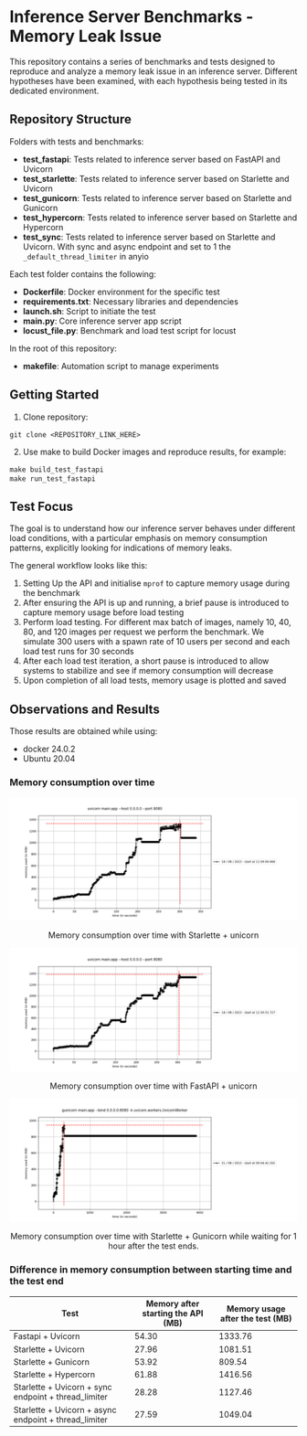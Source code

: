 # Inference Server Benchmarks - Memory Leak Issue
This repository contains a series of benchmarks and tests designed to reproduce and analyze a memory leak issue in an inference server. Different hypotheses have been examined, with each hypothesis being tested in its dedicated environment.

## Repository Structure
Folders with tests and benchmarks:
- **test_fastapi**: Tests related to inference server based on FastAPI and Uvicorn
- **test_starlette**: Tests related to inference server based on Starlette and Uvicorn
- **test_gunicorn**: Tests related to inference server based on Starlette and Gunicorn
- **test_hypercorn**: Tests related to inference server based on Starlette and Hypercorn
- **test_sync**: Tests related to inference server based on Starlette and Uvicorn. With sync and async endpoint and set to 1 the `_default_thread_limiter` in anyio

Each test folder contains the following:
- **Dockerfile**: Docker environment for the specific test
- **requirements.txt**: Necessary libraries and dependencies
- **launch.sh**: Script to initiate the test
- **main.py**: Core inference server app script
- **locust_file.py**: Benchmark and load test script for locust

In the root of this repository:
- **makefile**: Automation script to manage experiments 

## Getting Started
1. Clone repository:
```
git clone <REPOSITORY_LINK_HERE>
```

2. Use make to build Docker images and reproduce results, for example:
```
make build_test_fastapi
make run_test_fastapi
```

## Test Focus
The goal is to understand how our inference server behaves under different load conditions, with a particular emphasis on memory consumption patterns, explicitly looking for indications of memory leaks.

The general workflow looks like this:
1. Setting Up the API and initialise `mprof` to capture memory usage during the benchmark
2. After ensuring the API is up and running, a brief pause is introduced to capture memory usage before load testing
3. Perform load testing. For different max batch of images, namely 10, 40, 80, and 120 images per request we perform the benchmark. We simulate 300 users with a spawn rate of 10 users per second and each load test runs for 30 seconds
4. After each load test iteration, a short pause is introduced to allow systems to stabilize and see if memory consumption will decrease
5. Upon completion of all load tests, memory usage is plotted and saved  

## Observations and Results
Those results are obtained while using:
- docker 24.0.2
- Ubuntu 20.04

### Memory consumption over time 
![memory profiler](test_starlette/memory_uvicorn.png)
 <p align=center> Memory consumption over time with Starlette + unicorn

![memory profiler](test_fastapi/memory_fastapi.png)
 <p align=center> Memory consumption over time with FastAPI + unicorn

![memory profiler](test_gunicorn/memory_gunicorn_60m.png)
 <p align=center> Memory consumption over time with Starlette + Gunicorn while waiting for 1 hour after the test ends. 


### Difference in memory consumption between starting time and the test end

Test |Memory after starting the API (MB) | Memory usage after the test (MB)
--- | --- | --- |
Fastapi + Uvicorn | 54.30 | 1333.76|
Starlette + Uvicorn | 27.96 | 1081.51|
Starlette + Gunicorn | 53.92 | 809.54|
Starlette + Hypercorn | 61.88 | 1416.56|
Starlette + Uvicorn + sync endpoint + thread_limiter | 28.28 | 1127.46 | 
Starlette + Uvicorn + async endpoint + thread_limiter | 27.59 | 1049.04 | 
